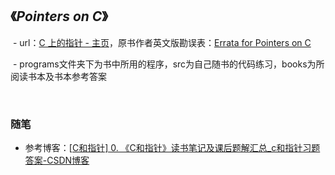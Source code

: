 ## 《*Pointers on C*》

​	- url：[C 上的指针 - 主页](https://cs.rit.edu/~kar/pointers.on.c/index.html)，原书作者英文版勘误表：[Errata for Pointers on C](https://www.cs.rit.edu/~kar/pointers.on.c/errata.html)

​	- programs文件夹下为书中所用的程序，src为自己随书的代码练习，books为所阅读书本及书本参考答案

​   

### 随笔



- 参考博客：[[C和指针\] 0. 《C和指针》读书笔记及课后题解汇总_c和指针习题答案-CSDN博客](https://blog.csdn.net/yl_puyu/article/details/111769272)
